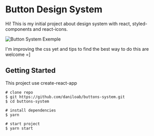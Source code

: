 # Button Design System
Hi! This is my initial project about design system with react, styled-components and react-icons.

![Button System Exemple](https://i.imgur.com/6HYciSF.png)

I'm improving the css yet and tips to find the best way to do this are welcome =]

## Getting Started

This project use create-react-app
```
# clone repo
$ git https://github.com/daniloab/buttons-system.git
$ cd buttons-system

# install dependencies
$ yarn

# start project
$ yarn start
```

<!-- ## License

MIT License © Danilo Assis -->